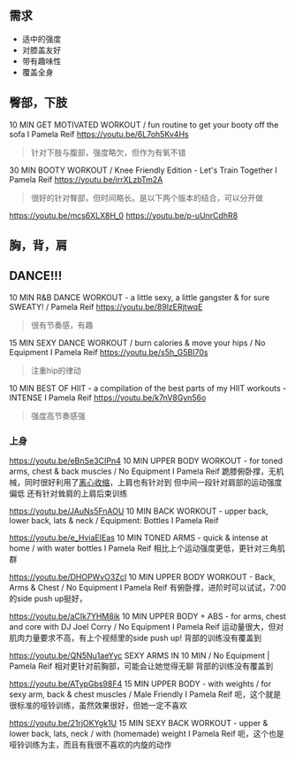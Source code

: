 ## 需求
- 适中的强度
- 对膝盖友好
- 带有趣味性
- 覆盖全身

## 臀部，下肢

10 MIN GET MOTIVATED WORKOUT / fun routine to get your booty off the sofa I Pamela Reif
https://youtu.be/6L7oh5Kv4Hs 
> 针对下肢与腹部，强度略欠，但作为有氧不错

30 MIN BOOTY WORKOUT / Knee Friendly Edition - Let's Train Together I Pamela Reif
https://youtu.be/irrXLzbTm2A
> 很好的针对臀部，但时间略长。是以下两个版本的结合，可以分开做

https://youtu.be/mcs6XLX8H_0
https://youtu.be/p-uUnrCdhR8


## 胸，背，肩


## DANCE!!!
10 MIN R&B DANCE WORKOUT - a little sexy, a little gangster & for sure SWEATY! / Pamela Reif
https://youtu.be/89lzERjtwqE
> 很有节奏感，有趣

15 MIN SEXY DANCE WORKOUT / burn calories & move your hips / No Equipment I Pamela Reif
https://youtu.be/s5h_G5BI70s
> 注重hip的律动


10 MIN BEST OF HIIT - a compilation of the best parts of my HIIT workouts - INTENSE I Pamela Reif
https://youtu.be/k7nV8Gyn56o
> 强度高节奏感强
### 上身

https://youtu.be/eBnSe3CIPn4
10 MIN UPPER BODY WORKOUT - for toned arms, chest & back muscles / No Equipment I Pamela Reif
跪膝俯卧撑，无机械，同时很好利用了[离心收缩][1]，上肩也有针对到
但中间一段针对肩部的运动强度偏低
还有针对耸肩的上肩后束训练


https://youtu.be/JAuNs5FnAOU
10 MIN BACK WORKOUT - upper back, lower back, lats & neck / Equipment: Bottles I Pamela Reif

https://youtu.be/e_HviaEIEas
10 MIN TONED ARMS - quick & intense at home / with water bottles I Pamela Reif
相比上个运动强度更低，更针对三角肌群


https://youtu.be/DHOPWvO3ZcI
10 MIN UPPER BODY WORKOUT - Back, Arms & Chest / No Equipment I Pamela Reif
有俯卧撑，进阶时可以试试，7:00的side push up挺好，

https://youtu.be/aCIk7YHM8ik
10 MIN UPPER BODY + ABS - for arms, chest and core with DJ Joel Corry / No Equipment I Pamela Reif
运动量很大，但对肌肉力量要求不高，有上个视频里的side push up!
背部的训练没有覆盖到

https://youtu.be/QN5Nu1aeYyc
SEXY ARMS IN 10 MIN / No Equipment | Pamela Reif
相对更针对前胸部，可能会让她觉得无聊
背部的训练没有覆盖到

https://youtu.be/ATypGbs98F4
15 MIN UPPER BODY - with weights / for sexy arm, back & chest muscles / Male Friendly I Pamela Reif
呃，这个就是很标准的哑铃训练，虽然效果很好，但她一定不喜欢

https://youtu.be/21rjOKYgk1U
15 MIN SEXY BACK WORKOUT - upper & lower back, lats, neck / with (homemade) weight I Pamela Reif
呃，这个也是哑铃训练为主，而且有我很不喜欢的内旋的动作


[1]: https://zhuanlan.zhihu.com/p/27294571
